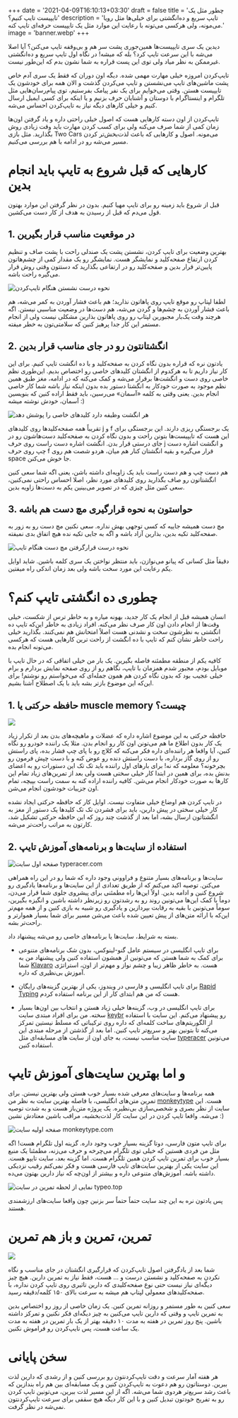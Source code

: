 +++
date = '2021-04-09T16:10:13+03:30'
draft = false
title = 'چطور مثل یک تایپیست تایپ کنیم؟'
description = 'تایپ سریع و ده‌انگشتی برای خیلی‌ها مثل رویا می‌مونه، ولی هرکسی می‌تونه با رعایت این موارد مثل یک تایپیست حرفه‌ای تایپ کنه.'
image = 'banner.webp'
+++

دیدین یک سری تایپیست‌ها همین‌جوری پشت سر هم و بی‌وقفه تایپ می‌کنن؟ آیا اصلا می‌شه با این سرعت تایپ‌ کرد؟ بله که میشه! در نگاه اول تایپ سریع و ده‌انگشتی غیرممکن به نظر میاد ولی توی این پست قراره به شما نشون بدم که این‌طور نیست.

تایپ‌کردن امروزه خیلی مهارت مهمی شده. دیگه اون دوران که فقط یک سری آدم خاص پشت ماشین‌های تایپ می‌نشستن و تایپ می‌کردن گذشت و الان همه برای خودشون یک تایپیست هستن. وقتی می‌خوایم برای یک نفر پیامک بفرستیم، توی پیام‌رسان‌هایی مثل تلگرام و اینستاگرام با دوستان و آشنایان حرف بزنیم و یا اینکه برای کسی ایمیل ارسال کنیم و خیلی کارهای دیگه نیاز به تایپ‌کردن احساس می‌شه.

تایپ‌کردن از اون دسته کارهایی هست که اصول خیلی راحتی داره و یاد گرفتن اون‌ها زمان کمی از شما صرف می‌کنه ولی برای کسب کردن مهارت باید وقت زیادی روش بگذارید. مثل بازی Two Cars می‌مونه. اصول و کارهایی که باعث لذت‌بخش‌تر کردن مسیر می‌شه رو در ادامه با هم بررسی می‌کنیم.
# کارهایی که قبل شروع به تایپ باید انجام بدین
قبل از شروع باید زمینه رو برای تایپ مهیا کنیم. بدون در نظر گرفتن این موارد بهتون قول می‌دم که قبل از رسیدن به هدف از کار دست می‌کشین.
## 1. در موقعیت مناسب قرار بگیرین
بهترین وضعیت برای تایپ کردن، نشستن پشت یک صندلی راحت با پشت صاف و تنظیم کردن ارتفاع صفحه‌کلید و نمایشگر هست. نمایشگر رو یک مقدار کمی از چشم‌هاتون پایین‌تر قرار بدین و صفحه‌کلید رو در ارتفاعی بگذارید که دستتون وقتی روش قرار می‌گیره راحت باشه.

![نحوه درست نشستن هنگام تایپ‌کردن](ergonomy-sit.webp)

لطفا لپتاپ رو موقع تایپ روی پاهاتون نذارید؛ هم باعث فشار آوردن به کمر می‌شه، هم باعث فشار آوردن به چشم‌ها و گردن می‌شه، هم دست‌ها در وضعیت مناسبی نیستن. اگه هرچند وقت یک‌بار مجبورین لپتاپ رو روی پاهاتون بذارین مشکلی نیست ولی از انجام مستمر این کار جدا پرهیز کنین که سلامتی‌تون به خطر میفته.
## 2. انگشتانتون رو در جای مناسب قرار بدین
یادتون نره که قراره بدون نگاه کردن به صفحه‌کلید و با ده انگشت تایپ کنیم. برای این کار نیاز داریم تا به هرکدوم از انگشتان کلیدهای خاصی رو اختصاص بدیم. این‌طوری نظم خاصی روی دست و انگشت‌ها برقرار می‌شه و کمک می‌کنه که در ادامه، مغز طبق همین نظم موجود به صورت خودکار به انگشتا دستور بده بدون اینکه نیاز باشه شما کار خاصی انجام بدین. یعنی وقتی به کلمه «آسمان» می‌رسین، باید فقط اراده کنین که بنویسین آسمان، خودش نوشته میشه :)

![هر انگشت وظیفه دارد کلیدهای خاصی را پوشش دهد](fingers-position.webp)

تقریباً همه صفحه‌کلیدها روی کلیدهای j و f یک برجستگی ریزی دارند. این برجستگی برای این هست که تایپیست‌ها بتونن راحت و بدون نگاه کردن به صفحه‌کلید دست‌هاشون رو در جای درستی قرار بدن. انگشت اشاره دست راست روی حرف j و انگشت اشاره دست چپ روی حرف f قرار می‌گیره و بقیه انگشتان کنار هم میان، هردو شصت هم روی space جا خوش می‌کنن.

هم دست چپ و هم دست راست باید یک زاویه‌ای داشته باشن، یعنی اگه شما سعی کنین انگشتاتون رو صاف بگذارید روی کلیدهای مورد نظر، اصلا احساس راحتی نمی‌کنین، سعی کنین مثل چیزی که در تصویر می‌بینین یکم به دست‌ها زاویه بدین.
## 3. حواستون به نحوه قرارگیری مچ دست هم باشه
مچ دست همیشه جاییه که کسی توجهی بهش نداره. سعی نکنین مچ دست رو به زور به صفحه‌کلید تکیه بدین، بذارین آزاد باشه و اگه به جایی تکیه نده هیچ اتفاق بدی نمیفته.

![نحوه درست قرارگرفتن مچ دست هنگام تایپ](wrist-position.webp)

دقیقاً مثل کسانی که پیانو می‌نوازن، باید منتظر نواختن یک سری کلمه باشین. شاید اوایل یکم رعایت این مورد سخت باشه ولی بعد زمان اندکی راه میفتین.
# چطوری ده انگشتی تایپ کنم؟
انسان همیشه قبل از انجام یک کار جدید، بهونه میاره و به خاطر ترس از شکست، خیلی وقت‌ها از انجام دادن اون کار صرف نظر می‌کنه. افراد زیادی به خاطر این‌که تایپ ده انگشتی به نظرشون سخت و نشدنی هست اصلاً امتحانش هم نمی‌کنند. بگذارید خیلی راحت خاطر نشان کنم که تایپ با ده انگشت از راحت ترین کارهایی هست که هرکسی می‌تونه انجام بده.

کافیه یکم از منطقه مطمئنه فاصله بگیرین. یک بار من خیلی اتفاقی که در حال تایپ با موبایل بودم، مجبور شدم همزمان با تایپ، نگاهم رو از روی صفحه نمایش بردارم و برام خیلی عجیب بود که بدون نگاه کردن هم همون جمله‌ای که می‌خواستم رو نوشتم! برای این‌که این موضوع بازتر بشه باید با یک اصطلاح آشنا بشیم.
## 1. حافظه حرکتی یا muscle memory چیست؟

![](muscle-memory.webp)

حافظه حرکتی به این موضوع اشاره داره که عضلات و ماهیچه‌های بدن بعد از تکرار زیاد یک کار بدون اطلاع ما هم می‌تونن اون کار رو انجام بدن. مثلا یک راننده خودرو رو نگاه کنین، آیا واقعا هر راننده‌ای داره فکر می‌کنه که کلاچ رو با پای چپ فشار بده، پای راستش رو از روی گاز برداره، با دست راستش دنده رو عوض کنه و با دست چپش فرمون رو بچرخونه؟ معلومه که نه! برای بارهای اول راننده باید تک تک این دستورات رو به اعضای بدنش بده، برای همین در ابتدا کار خیلی سختی هست ولی بعد از تمرین‌های زیاد تمام این کارها به صورت خودکار انجام می‌شن. کافیه راننده اراده کنه به سمت راست بپیچه، تمام اون جزییات خودشون انجام می‌شن.

در تایپ کردن هم اوضاع خیلی متفاوت نیست. اوایل کار که حافظه حرکتی ایجاد نشده کار خیلی سختی در پیش دارین، باید برای فشردن تک تک کلیدها یک دستور از مغز به انگشتاتون ارسال بشه، اما بعد از گذشت چند روز که این حافظه حرکتی تشکیل شد، کارتون به مراتب راحت‌تر می‌شه.
## 2. استفاده از سایت‌ها و برنامه‌های آموزش تایپ

![صفحه اول سایت typeracer.com](type-racer.webp)

سایت‌ها و برنامه‌های بسیار متنوع و فراوونی وجود داره که شما رو در این راه همراهی می‌کنن. توصیه اکید می‌کنم که از طریق تعدادی از این سایت‌ها و برنامه‌ها یادگیری رو شروع کنین و ادامه بدین. اولاً این‌ها راه مطمئنی برای پیشروی جلوی شما قرار می‌دن، دوماً با کمک این‌ها می‌تونین روند رو به رشدتون رو زیرنظر داشته باشین و انگیزه بگیرین، سوماً می‌تونین با بقیه به رقابت بپردازین و یادگیری رو شبیه به بازی کنین و از همه مهم‌تر این‌که با ارائه متن‌های از پیش تعیین شده باعث می‌شن مسیر برای شما بسیار هموارتر و راحت‌تر بشه.

بسته به شرایط، سایت‌ها یا برنامه‌های خاصی رو می‌شه پیشنهاد داد.

- برای تایپ انگلیسی در سیستم عامل گنو-لینوکس، بدون شک برنامه‌های متنوعی برای کمک به شما هستن که می‌تونین از همشون استفاده کنین ولی پیشنهاد من به شما [Klavaro](klavaro.sourceforge.io) هست. به خاطر ظاهر زیبا و چشم نواز و مهم‌تر از اون، استراتژی آموزش بی‌نظیری که داره.

- برای تایپ انگلیسی و فارسی در ویندوز، یکی از بهترین گزینه‌های رایگان [Rapid Typing](rapidtyping.com) هست که من هم ابتدای کار از این برنامه استفاده کردم.

- برای تایپ انگلیسی در وب، گزینه‌ها خیلی زیاد هستن و انتخاب بین اون‌ها بسیار سخته. من برای افراد مبتدی سایت [keybr](keybr.com) رو پیشنهاد می‌کنم. این سایت با استفاده از الگوریتم‌های ساخت کلمه‌ای که داره روی ترکیباتی که مسلط نیستین تمرکز می‌کنه تا بتونین بهتر و سریع‌تر تایپ کنین. اما بعد از گذشتن از مرحله مبتدی این سایت مناسب نیست، به جای اون از سایت های مسابقه‌ای مثل [typeracer](typeracer.com) می‌تونین استفاده کنین.
# و اما بهترین سایت‌های آموزش تایپ
همه برنامه‌ها و سایت‌های معرفی شده بسیار خوب هستن ولی بهترین نیستن. برای تمرین متن‌های انگلیسی، با فاصله بهترین سایت به نظر من [monkeytype](monkeytype.com) هست. این سایت از نظر بصری و شخصی‌سازی بی‌نظیره. یک پروژه متن‌باز هست و به شدت توصیه می‌شه. واقعا تایپ کردن در این سایت کار لذت‌بخشیه، مراقب باشین معتادش نشین :)

![صفحه اولیه سایت monkeytype.com](monkeytype.webp)

برای تایپ متون فارسی، دوتا گزینه بسیار خوب وجود داره. گزینه اول تلگرام هست! اگه مثل من فردی هستین که خیلی توی تلگرام می‌چرخه و حرف می‌زنه، مطمئنا یک منبع بسیار خوب برای تمرین تایپ کردن همین تلگرام هست. اما گزینه بعد، سایت تایپو هست. این سایت یکی از بهترین سایت‌های تایپ فارسی هست و فکر نمی‌کنم رقیب نزدیکی داشته باشه. آموزش‌های متنوعی داره و بیشتر از اون‌چه که نیاز دارین بهتون می‌ده.

![نمایی از لحظه تمرین در سایت typeo.top](typeo.webp)

پس یادتون نره به این چند سایت حتماً حتماً سر بزنین چون واقعا سایت‌های ارزشمندی هستند.
# تمرین، تمرین و باز هم تمرین

![](practice.webp)

شما بعد از یادگرفتن اصول تایپ‌کردن که قرارگیری انگشتان در جای مناسب و نگاه نکردن به صفحه‌کلید و نشستن درست و ... هست، فقط نیاز به تمرین دارین. هیچ چیز دیگه‌ای نیاز نیست حتی نوع صفحه‌کلیدی که دارین تاثیری روی تایپ کردن نداره، با صفحه‌کلیدهای معمولی لپتاپ هم میشه به سرعت بالای ۱۵۰ کلمه/دقیقه رسید.

سعی کنین به طور مستمر و روزانه تمرین کنین. یک زمان خاصی از روز رو اختصاص بدین به تمرین تایپ و وقتی که دارین تایپ می‌کنین به چیز دیگه‌ای فکر نکنین و تمرکز داشته باشین. پنج روز تمرین در هفته به مدت ۱۰ دقیقه بهتر از یک بار تمرین در هفته به مدت یک ساعت هست، پس تایپ‌کردن رو فراموش نکنین.
# سخن پایانی
هر هفته آمار سرعت و دقت تایپ‌کردنتون رو بررسی کنین و از رشدی که دارین لذت ببرین. دوستاتون رو هم دعوت به تایپ‌کردن کنین و یک مسابقه‌ای بین هم راه بندازین که باعث رشد سریع‌تر هردوی شما می‌شه. اگه از این مسیر لذت ببرین، می‌تونین تایپ کردن رو به تفریح خودتون تبدیل کنین و با این کار دیگه هیچ سقفی برای سرعت تایپ‌کردنتون نمی‌شه در نظر گرفت.